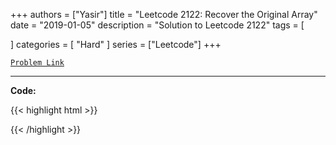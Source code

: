 
+++
authors = ["Yasir"]
title = "Leetcode 2122: Recover the Original Array"
date = "2019-01-05"
description = "Solution to Leetcode 2122"
tags = [
    
]
categories = [
    "Hard"
]
series = ["Leetcode"]
+++



[`Problem Link`](https://leetcode.com/problems/recover-the-original-array/description/)

---

**Code:**

{{< highlight html >}}

{{< /highlight >}}

